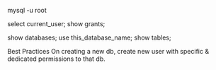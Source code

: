 mysql -u root

select current_user;
    show grants;

show databases;
use this_database_name;
show tables;

Best Practices
    On creating a new db, create new user with specific & dedicated permissions to that db.
